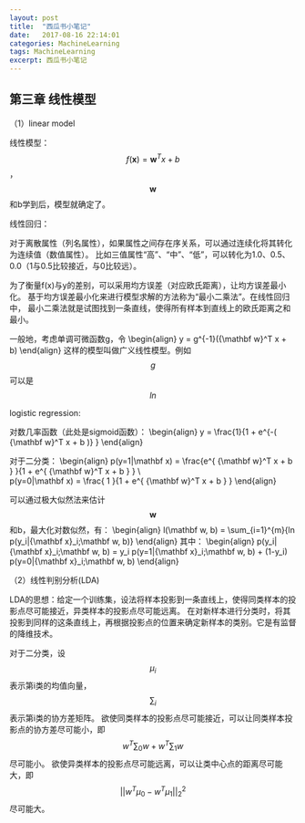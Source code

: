 ```yaml
---
layout: post
title:  "西瓜书小笔记"
date:   2017-08-16 22:14:01
categories: MachineLearning
tags: MachineLearning
excerpt: 西瓜书小笔记
---
```


## 第三章 线性模型

（1）linear model

线性模型： $$ f(\mathbf x) = {\mathbf w}^T x + b $$ ， $$ \mathbf w $$和b学到后，模型就确定了。

线性回归：

对于离散属性（列名属性），如果属性之间存在序关系，可以通过连续化将其转化为连续值（数值属性）。
比如三值属性“高”、“中”、“低”，可以转化为1.0、0.5、0.0（1与0.5比较接近，与0比较远）。

为了衡量f(x)与y的差别，可以采用均方误差（对应欧氏距离），让均方误差最小化。
基于均方误差最小化来进行模型求解的方法称为“最小二乘法”。在线性回归中，
最小二乘法就是试图找到一条直线，使得所有样本到直线上的欧氏距离之和最小。

一般地，考虑单调可微函数g，令
\begin{align}
y = g^{-1}({\mathbf w}^T x + b)
\end{align}
这样的模型叫做广义线性模型。例如$$ g $$可以是$$ ln $$

logistic regression:

对数几率函数（此处是sigmoid函数）：
\begin{align}
y = \frac{1}{1 + e^{-( {\mathbf w}^T x + b )} }
\end{align}

对于二分类：
\begin{align}
p(y=1|\mathbf x) = \frac{e^{ {\mathbf w}^T x + b } }{1 + e^{ {\mathbf w}^T x + b } } \\\
p(y=0|\mathbf x) = \frac{ 1 }{1 + e^{ {\mathbf w}^T x + b } }
\end{align}

可以通过极大似然法来估计$$ \mathbf w $$和b，最大化对数似然，有：
\begin{align}
l(\mathbf w, b) = \sum_{i=1}^{m}{ln p(y_i|{\mathbf x}_i;\mathbf w, b)}
\end{align}
其中：
\begin{align}
p(y_i|{\mathbf x}_i;\mathbf w, b) = y_i p(y=1|{\mathbf x}_i;\mathbf w, b) + (1-y_i) p(y=0|{\mathbf x}_i;\mathbf w, b)
\end{align}

（2）线性判别分析(LDA)

LDA的思想：给定一个训练集，设法将样本投影到一条直线上，使得同类样本的投影点尽可能接近，异类样本的投影点尽可能远离。
在对新样本进行分类时，将其投影到同样的这条直线上，再根据投影点的位置来确定新样本的类别。它是有监督的降维技术。

对于二分类，设$$ \mu_i $$表示第i类的均值向量，$$ \sum_i $$表示第i类的协方差矩阵。
欲使同类样本的投影点尽可能接近，可以让同类样本投影点的协方差尽可能小，即$$ w^T\sum_0{}w + w^T\sum_1{}w$$尽可能小。
欲使异类样本的投影点尽可能远离，可以让类中心点的距离尽可能大，即$$ ||w^T\mu_0 - w^T\mu_1||^2_2 $$尽可能大。